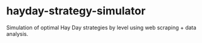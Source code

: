 # hayday-strategy-simulator
Simulation of optimal Hay Day strategies by level using web scraping + data analysis.
